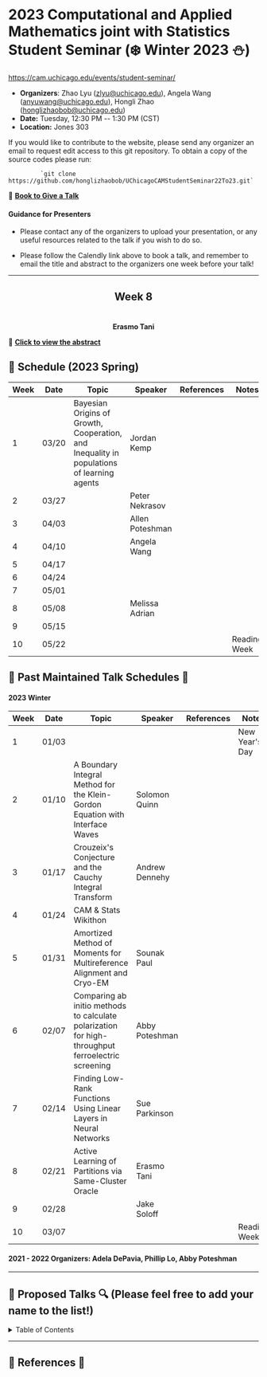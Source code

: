 # 2023 Computational and Applied Mathematics joint with Statistics Student Seminar (❄️ Winter 2023 ⛄️)

https://cam.uchicago.edu/events/student-seminar/

- **Organizers**: Zhao Lyu (zlyu@uchicago.edu), Angela Wang (anyuwang@uchicago.edu), Hongli Zhao (honglizhaobob@uchicago.edu)
- **Date:** Tuesday, 12:30 PM -- 1:30 PM (CST)
- **Location:** Jones 303  
  
If you would like to contribute to the website, please send any organizer an email to request edit access to this git repository. To obtain a copy of the source codes please run:

             `git clone https://github.com/honglizhaobob/UChicagoCAMStudentSeminar22To23.git`


📌 [**Book to Give a Talk**](https://calendly.com/camseminar/30min)

#### Guidance for Presenters

- Please contact any of the organizers to upload your presentation, or any useful resources related to the talk if you wish to do so.

- Please follow the Calendly link above to book a talk, and remember to email the title and abstract to the organizers one week before your talk!

--------------

<div align="center">
  <h2>  Week 8  </h2>
  <h1>   </h1>
  <strong> Erasmo Tani
  </strong>
</div>

📌 [**Click to view the abstract**](./abstracts/CAM_Seminar_Abstract_Solomon.pdf)


## 📅 Schedule (2023 Spring)
<div align="center">

| Week | Date   | Topic | Speaker                  | References | Notes |
| ---- | -----  | ----  | ----                     | ----       | ----  |
| 1    | 03/20  | Bayesian Origins of Growth, Cooperation, and Inequality in populations of learning agents | Jordan Kemp | | |
| 2    | 03/27  | | Peter Nekrasov | | |
| 3    | 04/03  | | Allen Poteshman| | |
| 4    | 04/10  | | Angela Wang | | |
| 5    | 04/17  | | | | |
| 6    | 04/24  | | | | |
| 7    | 05/01  | | | | |
| 8    | 05/08  | | Melissa Adrian | | |
| 9    | 05/15  | | | | |
| 10   | 05/22  | | | |Reading Week|

  
</div>

## 📅 Past Maintained Talk Schedules 📅

#### 2023 Winter

| Week | Date   | Topic | Speaker                  | References | Notes |
| ---- | -----  | ----  | ----                     | ----       | ----  |
| 1    | 01/03  | | | |New Year's Day|
| 2    | 01/10  | A Boundary Integral Method for the Klein-Gordon Equation with Interface Waves | Solomon Quinn | | |
| 3    | 01/17  | Crouzeix's Conjecture and the Cauchy Integral Transform | Andrew Dennehy | | |
| 4    | 01/24  | CAM & Stats Wikithon |  | | |
| 5    | 01/31  |  Amortized Method of Moments for Multireference Alignment and Cryo-EM | Sounak Paul | | |
| 6    | 02/07  | Comparing ab initio methods to calculate polarization for high-throughput ferroelectric screening |Abby Poteshman | | |
| 7    | 02/14  | Finding Low-Rank Functions Using Linear Layers in Neural Networks | Sue Parkinson | | |
| 8    | 02/21  | Active Learning of Partitions via Same-Cluster Oracle |Erasmo Tani| | |
| 9    | 02/28  | |Jake Soloff | | |
| 10   | 03/07  | | | |Reading Week|

#### 2021 - 2022 Organizers: Adela DePavia, Phillip Lo, Abby Poteshman
---------


## 🔎 Proposed Talks 🔍 (Please feel free to add your name to the list!)

<details>
<summary>Table of Contents</summary>

###### 1. 



<br>[Back to top](#References)
</details>


----------
## 🔬 References 🔬 









